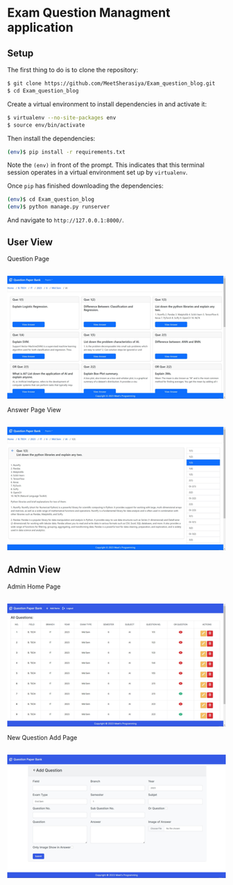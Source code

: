 # Exam Question Managment application

## Setup

The first thing to do is to clone the repository:

```sh
$ git clone https://github.com/MeetSherasiya/Exam_question_blog.git
$ cd Exam_question_blog
```

Create a virtual environment to install dependencies in and activate it:

```sh
$ virtualenv --no-site-packages env
$ source env/bin/activate
```

Then install the dependencies:

```sh
(env)$ pip install -r requirements.txt
```
Note the `(env)` in front of the prompt. This indicates that this terminal
session operates in a virtual environment set up by `virtualenv`.

Once `pip` has finished downloading the dependencies:
```sh
(env)$ cd Exam_question_blog
(env)$ python manage.py runserver
```
And navigate to `http://127.0.0.1:8000/`.

## User View
<p>Question Page</p><br>
<img src="screenshot\examquestion.jpg">
<br>
<p>Answer Page View</p><br>
<img src="screenshot\answer.jpg">
<br>

## Admin View
<p>Admin Home Page</p><br>
<img src="screenshot/adminpanel.jpg">
<br>
<p>New Question Add Page</p><br>
<img src="screenshot/addquestion.jpg">

